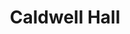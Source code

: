 ---
categories:
- '1990'
events:
- audio_id: null
  building: Caldwell Hall
  categories: caldwell-hall
  description: The CHASS Multi-Cultural Association for Students was established.
  event_decade: '1990'
  event_id: '32'
  excerpt: The CHASS Multi-Cultural Association for Students was established.
  iiif_crop: null
  image id (orig): funk_caldwellHall
  image_caption: null
  image_id: funk_caldwellHall
  image_type: null
  redirect_from: null
  start_date: 01/01/1996
  title: CHASSMAS
  year: '1996'
lat: '35.7868'
layout: post
lng: '-78.665802'
order: 31
permalink: places/caldwell-hall/
place: caldwell-hall
title: Caldwell Hall

---